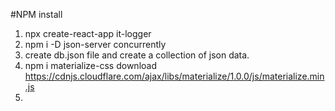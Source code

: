 #NPM install

1. npx create-react-app it-logger
2. npm i -D json-server concurrently
3. create db.json file and create a collection of json data.
4. npm i materialize-css download https://cdnjs.cloudflare.com/ajax/libs/materialize/1.0.0/js/materialize.min.js
5. <link href="https://fonts.googleapis.com/icon?family=Material+Icons"
     rel="stylesheet">
